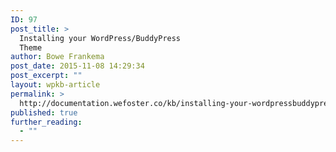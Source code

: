 ```yaml
---
ID: 97
post_title: >
  Installing your WordPress/BuddyPress
  Theme
author: Bowe Frankema
post_date: 2015-11-08 14:29:34
post_excerpt: ""
layout: wpkb-article
permalink: >
  http://documentation.wefoster.co/kb/installing-your-wordpressbuddypress-theme/
published: true
further_reading:
  - ""
---
```

